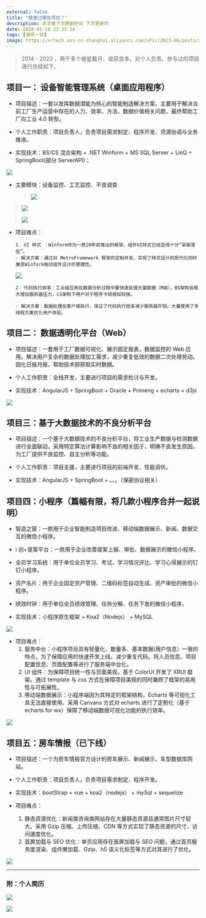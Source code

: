 ```yaml
---
external: false
title: "我做过哪些项目？"
description: 本文章下次更新时间 下次更新时
date: 2020-05-10 23:33:14
tags: [值得一读]
image: https://xrtech.oss-cn-shanghai.aliyuncs.com/uPic/2023-06/posts/xiangmu.png
---
```


> 2014 - 2020 ，两千多个披星戴月，收获良多。对个人负责、参与过的项目进行总结如下。

## 项目一： 设备智能管理系统（桌面应用程序）

- 项目描述：一套以发挥数据潜能为核心的智能制造解决方案。主要用于解决当前工厂生产运营中存在的人力、效率、方法、数据价值相关问题，最终帮助工厂向工业 4.0 转型。

- 个人工作职责：项目负责人，负责项目需求制定、程序开发、资源协调与业务推进。

- 实现技术：BS/CS 混合架构 + .NET Winform + MS SQL Server + LinQ + SpringBoot(部分 ServerAPI)；

![](https://xrtech.oss-cn-shanghai.aliyuncs.com/uPic/2023-06/posts/1589153255940.png)

- 主要模块：设备监控、工艺监控、不良调查
  > ![](https://xrtech.oss-cn-shanghai.aliyuncs.com/uPic/2023-06/posts/1589153107363.png)

> ![](https://xrtech.oss-cn-shanghai.aliyuncs.com/uPic/2023-06/posts/1589153172425.png)

> ![](https://xrtech.oss-cn-shanghai.aliyuncs.com/uPic/2023-06/posts/1589153182823.png)

- 项目难点：

      1. UI 样式 ：Winform作为一款20年前推出的框架，组件UI样式已经显得十分“呆板落伍”。
      - 解决方案：通过对 MetroFramework 框架的定制开发，实现了样式设计的现代化同时兼具Winform拖动组件设计的便捷性。

  ![](https://xrtech.oss-cn-shanghai.aliyuncs.com/uPic/2023-06/posts/1589154078440.png)

      2. 代码执行效率：工业级应用在数据分析过程中要快速处理大量数据（M级），BS架构会极大增加服务器压力，CS架构下用户对于程序卡顿感知较强。

      - 解决方案：数据处理在客户端执行，保证了代码执行效率减少服务器开销。大量使用了多线程方案优化用户体验。

## 项目二： 数据透明化平台（Web）

- 项目描述：一套用于工厂数据可视化、展示固定报表，数据监控的 Web 应用。解决用户复杂的数据处理加工需求，减少重复低效的数据二次处理劳动。固化日报月报，帮助技术部获取实时数据。

- 个人工作职责：全栈开发，主要进行项目的需求检讨与开发。

- 实现技术：AngularJS + SpringBoot + Oracle + Primeng + echarts + d3js

![](https://xrtech.oss-cn-shanghai.aliyuncs.com/uPic/2023-06/posts/1589154673790.png)

## 项目三：基于大数据技术的不良分析平台

- 项目描述：一个基于大数据技术的不良分析平台，将工业生产数据与检测数据进行全面联动，采用特定算法计算影响不良的相关因子，明确不良发生原因。为工厂提供不良监控、自主分析等功能。

- 个人工作职责：项目支援，主要进行项目的前端开发、性能调优。

- 实现技术：AngularJS + SpringBoot + 。。。（保密协议相关）

## 项目四：小程序（篇幅有限，将几款小程序合并一起说明）

- 智造之窗：一款用于企业智能制造项目改进、移动端数据展示、新闻、数据交互的微信小程序。
- i 创+提案平台：一款用于企业改善提案上报、审批、数据展示的微信小程序。
- 全员学习系统：用于单位全员学习、考试、学习情况评比、学习心得展示的钉钉小程序。
- 资产名片：用于企业固定资产管理、二维码标签自动生成、资产审批的微信小程序。
- 绩效时钟：用于单位全员绩效管理、任务分解、任务下发的微信小程序。

- 实现技术：小程序原生框架 + Koa2（Nodejs） + MySQL

![](https://xrtech.oss-cn-shanghai.aliyuncs.com/uPic/2023-06/posts/1589385069512.png)

- 项目难点：
  1. 服务中台：小程序项目具有轻量化、数量多、基本数据(用户信息）一致的特点，为了保障应用的快速开发上线，减少重复代码。将人员信息、项目配置信息、页面配置等进行了服务端中台化。
  2. UI 组件：为保障项目统一性与页面美观，基于 ColorUI 开发了 XRUI 框架。通过 template 与 css 方式在保障项目美观的同时兼顾了框架的易用性与可拓展性。
  3. 移动端数据展示：小程序端因为其特定的框架结构，Echarts 等可视化工具无法直接使用。采用 Canvans 方式对 echarts 进行了定制化（基于 echarts for wx）保障了移动端数据可视化功能的执行效率。

![](https://xrtech.oss-cn-shanghai.aliyuncs.com/uPic/2023-06/posts/1589157404629.png)

## 项目五：房车情报（已下线）

- 项目描述：一个为房车情报官方设计的房车展示、新闻展示、车型数据库网站。

- 个人工作职责：项目负责人，负责项目需求制定、程序开发。

- 实现技术：bootStrap + vue + koa2（nodejs） + mySql + sequelize

- 项目难点：
  1. 静态资源优化：新闻类咨询类网站存在大量静态资源且通常图片尺寸较大。采用 Gzip 压缩、上传压缩、CDN 等方式实现了静态资源的尺寸、访问速度优化。
  2. 首屏加载与 SEO 优化：单页应用存在首屏加载与 SEO 问题，通过首页服务度渲染、组件懒加载、Gzip、h5 语义化标签等方式对其进行了优化。

![](https://xrtech.oss-cn-shanghai.aliyuncs.com/uPic/2023-06/posts/1589157977232.jpeg)

---

### 附：个人简历

![](https://xrtech.oss-cn-shanghai.aliyuncs.com/uPic/2023-06/posts/1589125473530.jpg)

![](https://xrtech.oss-cn-shanghai.aliyuncs.com/uPic/2023-06/posts/1589125514909.jpg)
